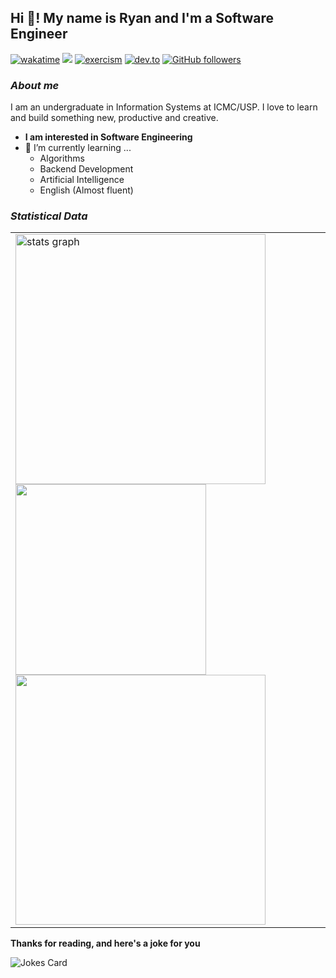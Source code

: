 ## Hi 👋! My name is Ryan and I'm a Software Engineer

[![wakatime](https://wakatime.com/badge/user/ed84c523-3e63-43f7-b210-066a9dd37830.svg)](https://wakatime.com/@ed84c523-3e63-43f7-b210-066a9dd37830)
[<img src="https://img.shields.io/static/v1?message=LinkedIn&logo=linkedin&label=&color=0077B5&logoColor=white&labelColor=&style=for-the-badge)">](https://www.linkedin.com/in/ryan25)
[![exercism](https://img.shields.io/badge/Exercism-logo?style=flat&logo=exercism&logoColor=white&color=%23009CAB)](https://exercism.org/profiles/Ryrden)
[![dev.to](https://img.shields.io/badge/dev.to-0A0A0A?style=flat&logo=dev.to&logoColor=white)](https://dev.to/ryrden)
[![GitHub followers](https://img.shields.io/github/followers/ryrden.svg?style=social&label=Follow)](https://github.com/ryrden?tab=followers)

### ***About me***

I am an undergraduate in Information Systems at ICMC/USP. I love to learn and build something new, productive and creative.

* **I am interested in Software Engineering**
* 🌱 I’m currently learning ...
  * Algorithms
  * Backend Development
  * Artificial Intelligence
  * English (Almost fluent)

<!-- ### ***Some technologies that I know***

<p>
    <img src="https://cdn.jsdelivr.net/gh/devicons/devicon/icons/react/react-original.svg" height="30" width="42" alt="react logo"/>
    <img src="https://cdn.jsdelivr.net/gh/devicons/devicon/icons/nodejs/nodejs-original.svg" height="30" width="42" alt="node js logo"/>
    <img src="https://cdn.jsdelivr.net/gh/devicons/devicon/icons/typescript/typescript-original.svg" height="30" width="42" alt="typescript logo"/>
    <img src="https://cdn.jsdelivr.net/gh/devicons/devicon/icons/go/go-original-wordmark.svg" height="30" width="42" alt="go logo"/>
    <img src="https://cdn.jsdelivr.net/gh/devicons/devicon/icons/python/python-original.svg" height="30" width="42" alt="python logo"/>
    <img src="https://cdn.jsdelivr.net/gh/devicons/devicon/icons/jupyter/jupyter-original.svg" height="30" width="42" alt="jupyter logo"/>
    <img src="https://cdn.jsdelivr.net/gh/devicons/devicon/icons/c/c-original.svg" height="30" width="42" alt="c logo"/>
    <img src="https://cdn.jsdelivr.net/gh/devicons/devicon/icons/cplusplus/cplusplus-original.svg" height="30" width="42" alt="c++ logo"/>
    <img src="https://cdn.jsdelivr.net/gh/devicons/devicon/icons/java/java-original.svg" height="30" width="42" alt="java logo"/>
    <img src="https://cdn.jsdelivr.net/gh/devicons/devicon/icons/postgresql/postgresql-original.svg" height="30" width="42" alt="postgresql logo"/>
    <img src="https://cdn.jsdelivr.net/gh/devicons/devicon/icons/mongodb/mongodb-original.svg" height="30" width="42" alt="mongodb logo"/>
    <img src="https://cdn.jsdelivr.net/gh/devicons/devicon/icons/redis/redis-original.svg" height="30" width="42" alt="redis logo"/>
    <img src="https://cdn.jsdelivr.net/gh/devicons/devicon/icons/docker/docker-original.svg" height="30" width="42" alt="docker logo"/>
    <img src="https://cdn.jsdelivr.net/gh/devicons/devicon/icons/nginx/nginx-original.svg" height="30" width="42" alt="nginx logo"/>
    <img src="https://cdn.jsdelivr.net/gh/devicons/devicon/icons/git/git-original.svg" height="30" width="42" alt="git logo"/>
</p>

### ***PC Configuration***

![Acer Laptop](https://img.shields.io/badge/acer%20Aspire%205-83B81A?style=for-the-badge&logo=acer&logoColor=white) [![Windows 10](https://img.shields.io/badge/Windows-0078D6?style=for-the-badge&logo=windows&logoColor=white)](https://www.microsoft.com/en-us/windows)

![CPU](https://img.shields.io/badge/CPU-Ryzen%207%205700U-0078D6?style=for-the-badge) ![GPU](https://img.shields.io/badge/GPU-AMD%20Radeon%20Graphics-0078D6?style=for-the-badge) ![RAM](https://img.shields.io/badge/RAM-20GB-0078D6?style=for-the-badge) ![SSD](https://img.shields.io/badge/SSD-1TB-0078D6?style=for-the-badge) -->

### ***Statistical Data***

<table align="center">
		<tr>
			<td>
				<span>
					<img src="https://github-readme-stats.vercel.app/api?hide_title=false&hide_rank=false&show_icons=true&include_all_commits=true&count_private=true&disable_animations=false&theme=radical&locale=en&hide_border=true&username=Ryrden"
							alt="stats graph" width="400vw" />
       <!--    <img src="https://github-readme-stats.vercel.app/api/top-langs/?username=ryrden&theme=dark&locale=en&layout=compact&hide=javascript,php,html,css,assembly,ejs,TeX,Hack,powershell,c,vue" width="305vw"/> -->
					<img src="http://github-profile-summary-cards.vercel.app/api/cards/most-commit-language?username=ryrden&theme=radical&exclude=SCSS,Haskell,Java,javaScript,PHP,html,PLpgSQL,Vue,Nix" width="305vw" />
					<img src="https://github-readme-stats.vercel.app/api/wakatime?hide_title=false&hide_rank=false&show_icons=true&include_all_commits=true&count_private=true&disable_animations=false&theme=radical&locale=en&hide_border=true&langs_count=5&username=Ryrden" width="400vw" />
				</span>
			</td>
		</tr>
</table>

**Thanks for reading, and here's a joke for you**

<img src="https://readme-jokes.vercel.app/api" alt="Jokes Card" />
